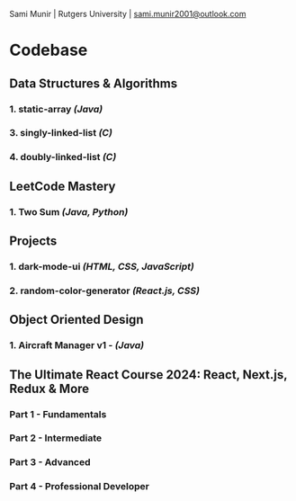 Sami Munir | Rutgers University | sami.munir2001@outlook.com
# Codebase
## Data Structures & Algorithms
### 1. static-array *(Java)*
### 3. singly-linked-list *(C)*
### 4. doubly-linked-list *(C)*
## LeetCode Mastery
### 1. Two Sum *(Java, Python)*
## Projects
### 1. dark-mode-ui *(HTML, CSS, JavaScript)*
### 2. random-color-generator *(React.js, CSS)*
## Object Oriented Design
### 1. Aircraft Manager v1 - *(Java)*
## The Ultimate React Course 2024: React, Next.js, Redux & More
### Part 1 - Fundamentals
### Part 2 - Intermediate
### Part 3 - Advanced
### Part 4 - Professional Developer